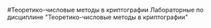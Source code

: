#Теоретико-числовые методы в криптографии
Лабораторные по дисциплине "Теоретико-числовые методы в криптографии"